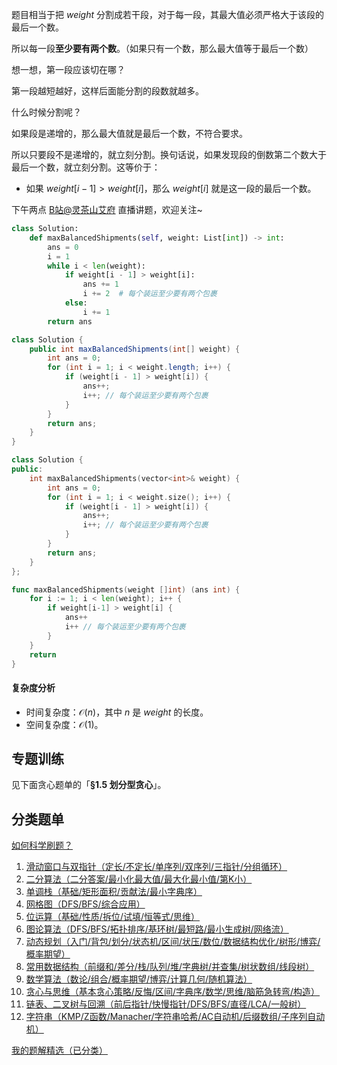 题目相当于把 $\textit{weight}$ 分割成若干段，对于每一段，其最大值必须严格大于该段的最后一个数。

所以每一段**至少要有两个数**。（如果只有一个数，那么最大值等于最后一个数）

想一想，第一段应该切在哪？

第一段越短越好，这样后面能分割的段数就越多。

什么时候分割呢？

如果段是递增的，那么最大值就是最后一个数，不符合要求。

所以只要段不是递增的，就立刻分割。换句话说，如果发现段的倒数第二个数大于最后一个数，就立刻分割。这等价于：

- 如果 $\textit{weight}[i-1] > \textit{weight}[i]$，那么 $\textit{weight}[i]$ 就是这一段的最后一个数。

下午两点 [B站@灵茶山艾府](https://space.bilibili.com/206214) 直播讲题，欢迎关注~

```py [sol-Python3]
class Solution:
    def maxBalancedShipments(self, weight: List[int]) -> int:
        ans = 0
        i = 1
        while i < len(weight):
            if weight[i - 1] > weight[i]:
                ans += 1
                i += 2  # 每个装运至少要有两个包裹
            else:
                i += 1
        return ans
```

```java [sol-Java]
class Solution {
    public int maxBalancedShipments(int[] weight) {
        int ans = 0;
        for (int i = 1; i < weight.length; i++) {
            if (weight[i - 1] > weight[i]) {
                ans++;
                i++; // 每个装运至少要有两个包裹
            }
        }
        return ans;
    }
}
```

```cpp [sol-C++]
class Solution {
public:
    int maxBalancedShipments(vector<int>& weight) {
        int ans = 0;
        for (int i = 1; i < weight.size(); i++) {
            if (weight[i - 1] > weight[i]) {
                ans++;
                i++; // 每个装运至少要有两个包裹
            }
        }
        return ans;
    }
};
```

```go [sol-Go]
func maxBalancedShipments(weight []int) (ans int) {
	for i := 1; i < len(weight); i++ {
		if weight[i-1] > weight[i] {
			ans++
			i++ // 每个装运至少要有两个包裹
		}
	}
	return
}
```

#### 复杂度分析

- 时间复杂度：$\mathcal{O}(n)$，其中 $n$ 是 $\textit{weight}$ 的长度。
- 空间复杂度：$\mathcal{O}(1)$。

## 专题训练

见下面贪心题单的「**§1.5 划分型贪心**」。

## 分类题单

[如何科学刷题？](https://leetcode.cn/circle/discuss/RvFUtj/)

1. [滑动窗口与双指针（定长/不定长/单序列/双序列/三指针/分组循环）](https://leetcode.cn/circle/discuss/0viNMK/)
2. [二分算法（二分答案/最小化最大值/最大化最小值/第K小）](https://leetcode.cn/circle/discuss/SqopEo/)
3. [单调栈（基础/矩形面积/贡献法/最小字典序）](https://leetcode.cn/circle/discuss/9oZFK9/)
4. [网格图（DFS/BFS/综合应用）](https://leetcode.cn/circle/discuss/YiXPXW/)
5. [位运算（基础/性质/拆位/试填/恒等式/思维）](https://leetcode.cn/circle/discuss/dHn9Vk/)
6. [图论算法（DFS/BFS/拓扑排序/基环树/最短路/最小生成树/网络流）](https://leetcode.cn/circle/discuss/01LUak/)
7. [动态规划（入门/背包/划分/状态机/区间/状压/数位/数据结构优化/树形/博弈/概率期望）](https://leetcode.cn/circle/discuss/tXLS3i/)
8. [常用数据结构（前缀和/差分/栈/队列/堆/字典树/并查集/树状数组/线段树）](https://leetcode.cn/circle/discuss/mOr1u6/)
9. [数学算法（数论/组合/概率期望/博弈/计算几何/随机算法）](https://leetcode.cn/circle/discuss/IYT3ss/)
10. [贪心与思维（基本贪心策略/反悔/区间/字典序/数学/思维/脑筋急转弯/构造）](https://leetcode.cn/circle/discuss/g6KTKL/)
11. [链表、二叉树与回溯（前后指针/快慢指针/DFS/BFS/直径/LCA/一般树）](https://leetcode.cn/circle/discuss/K0n2gO/)
12. [字符串（KMP/Z函数/Manacher/字符串哈希/AC自动机/后缀数组/子序列自动机）](https://leetcode.cn/circle/discuss/SJFwQI/)

[我的题解精选（已分类）](https://github.com/EndlessCheng/codeforces-go/blob/master/leetcode/SOLUTIONS.md)
